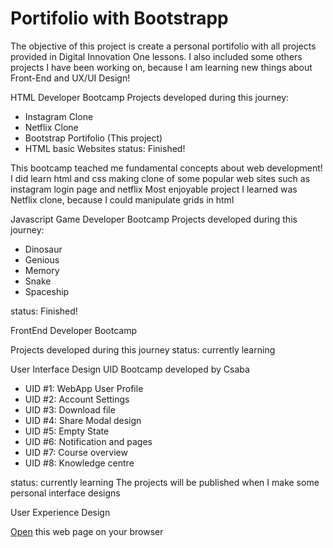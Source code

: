 # Portifolio with Bootstrapp

The objective of this project is create a personal portifolio with all projects provided in Digital Innovation One lessons.
I also included some others projects I have been working on, because I am learning new things about Front-End and UX/UI Design!

HTML Developer Bootcamp
Projects developed during this journey:

- Instagram Clone
- Netflix Clone
- Bootstrap Portifolio (This project)
- HTML basic Websites
  status: Finished!

This bootcamp teached me fundamental concepts about web development!
I did learn html and css making clone of some popular web sites such as instagram login page and netflix
Most enjoyable project I learned was Netflix clone, because I could manipulate grids in html

Javascript Game Developer Bootcamp
Projects developed during this journey:

- Dinosaur
- Genious
- Memory
- Snake
- Spaceship

status: Finished!

FrontEnd Developer Bootcamp

Projects developed during this journey
status: currently learning

User Interface Design
UID Bootcamp developed by Csaba

- UID #1: WebApp User Profile
- UID #2: Account Settings
- UID #3: Download file
- UID #4: Share Modal design
- UID #5: Empty State
- UID #6: Notification and pages
- UID #7: Course overview
- UID #8: Knowledge centre

status: currently learning
The projects will be published when I make some personal interface designs

User Experience Design

[Open](https://rvsriller.github.io/rierBootstrap) this web page on your browser
